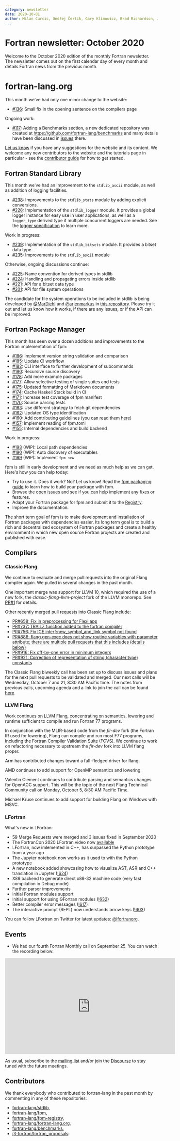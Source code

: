```yaml
---
category: newsletter
date: 2020-10-01
author: Milan Curcic, Ondřej Čertík, Gary Klimowicz, Brad Richardson, Jérémie Vandenplas, and Laurence Kedward
...
```


# Fortran newsletter: October 2020

Welcome to the October 2020 edition of the monthly Fortran newsletter.
The newsletter comes out on the first calendar day of every month
and details Fortran news from the previous month.

# fortran-lang.org

This month we've had only one minor change to the website:

- [#136](https://github.com/fortran-lang/fortran-lang.org/pull/136):
  Small fix in the opening sentence on the compilers page

Ongoing work:

- [#117](https://github.com/fortran-lang/fortran-lang.org/issues/117): Adding a
  Benchmarks section, a new dedicated repository was created at
  https://github.com/fortran-lang/benchmarks and many details have been
  discussed in [issues](https://github.com/fortran-lang/benchmarks/issues) there.

[Let us know](https://github.com/fortran-lang/fortran-lang.org/issues) if you have any suggestions for the website and its content.
We welcome any new contributors to the website and the tutorials page in particular - see the [contributor guide](https://github.com/fortran-lang/fortran-lang.org/blob/HEAD/CONTRIBUTING.md) for how to get started.

## Fortran Standard Library

This month we've had an improvement to the `stdlib_ascii` module,
as well as addition of logging facilities.

- [#238](https://github.com/fortran-lang/stdlib/pull/238): Improvements to the `stdlib_stats` module by adding explicit conversions.
- [#228](https://github.com/fortran-lang/stdlib/pull/228): Implementation of the `stdlib_logger` module.
  It provides a global logger instance for easy use in user applications, as well as a `logger_type` derived type
  if multiple concurrent loggers are needed.
  See the [logger specification](https://stdlib.fortran-lang.org/page/specs/stdlib_logger.html)
  to learn more.

Work in progress:

- [#239](https://github.com/fortran-lang/stdlib/pull/239): Implementation of the `stdlib_bitsets` module. It provides a bitset data type.
- [#235](https://github.com/fortran-lang/stdlib/pull/235): Improvements to the `stdlib_ascii` module

Otherwise, ongoing discussions continue:

- [#225](https://github.com/fortran-lang/stdlib/issues/225): Name convention for derived types in stdlib
- [#224](https://github.com/fortran-lang/stdlib/issues/224): Handling and propagating errors inside stdlib
- [#221](https://github.com/fortran-lang/stdlib/issues/221): API for a bitset data type
- [#201](https://github.com/fortran-lang/stdlib/issues/201): API for file system operations

The candidate for file system operations to be included in stdlib is being developed by
[@MarDiehl](https://github.com/MarDiehl) and [@arjenmarkus](https://github.com/arjenmarkus)
in [this repository](https://github.com/MarDiehl/stdlib_os).
Please try it out and let us know how it works, if there are any issues, or if the API can be improved.

## Fortran Package Manager

This month has seen over a dozen additions and improvements to the Fortran implementation of fpm:

- [#186](https://github.com/fortran-lang/fpm/issues/186): Implement version string validation and comparison
- [#185](https://github.com/fortran-lang/fpm/issues/185): Update CI workflow
- [#182](https://github.com/fortran-lang/fpm/issues/182): CLI interface to further development of subcommands
- [#180](https://github.com/fortran-lang/fpm/issues/180): Recursive source discovery
- [#178](https://github.com/fortran-lang/fpm/issues/178): Add more example packages
- [#177](https://github.com/fortran-lang/fpm/issues/177): Allow selective testing of single suites and tests
- [#175](https://github.com/fortran-lang/fpm/issues/175): Updated formatting of Markdown documents
- [#174](https://github.com/fortran-lang/fpm/issues/174): Cache Haskell Stack build in CI
- [#171](https://github.com/fortran-lang/fpm/issues/171): Increase test coverage of fpm manifest
- [#170](https://github.com/fortran-lang/fpm/issues/170): Source parsing tests
- [#163](https://github.com/fortran-lang/fpm/issues/163): Use different strategy to fetch git dependencies
- [#162](https://github.com/fortran-lang/fpm/issues/162): Updated OS type identification
- [#160](https://github.com/fortran-lang/fpm/issues/160): Add contributing guidelines
  (you can read them [here](https://github.com/fortran-lang/fpm/CONTRIBUTING.md))
- [#157](https://github.com/fortran-lang/fpm/issues/157): Implement reading of fpm.toml
- [#155](https://github.com/fortran-lang/fpm/issues/155): Internal dependencies and build backend

Work in progress:

- [#193](https://github.com/fortran-lang/fpm/issues/193) (WIP): Local path dependencies
- [#190](https://github.com/fortran-lang/fpm/issues/190) (WIP): Auto discovery of executables
- [#189](https://github.com/fortran-lang/fpm/issues/189) (WIP): Implement `fpm new`

fpm is still in early development and we need as much help as we can get.
Here's how you can help today:

- Try to use it. Does it work? No? Let us know! Read the [fpm packaging guide](https://github.com/fortran-lang/fpm/blob/HEAD/PACKAGING.md) to learn how to build your package with fpm.
- Browse the [open issues](https://github.com/fortran-lang/fpm/issues) and see if you can help implement any fixes or features.
- Adapt your Fortran package for fpm and submit it to the [Registry](https://github.com/fortran-lang/fpm-registry).
- Improve the documentation.

The short term goal of fpm is to make development and installation of Fortran packages with dependencies easier.
Its long term goal is to build a rich and decentralized ecosystem of Fortran packages and create a healthy
environment in which new open source Fortran projects are created and published with ease.

## Compilers

### Classic Flang

We continue to evaluate and merge pull requests into the original Flang
compiler again. We pulled in several changes in the past month.

One important merge was support for LLVM 10,
which required the use of a new fork, the _classic-flang-llvm-project_
fork of the LLVM monorepo. See
[PR#1](https://github.com/flang-compiler/classic-flang-llvm-project/pull/1)
for details.

Other recently merged pull requests into Classic Flang include:

- [PR#658: Fix in preprocessing for Flexi app](https://github.com/flang-compiler/flang/pull/658)
- [PR#737: TRAILZ function added to the fortran compiler](https://github.com/flang-compiler/flang/pull/737)
- [PR#756: Fix ICE interf:new_symbol_and_link symbol not found](https://github.com/flang-compiler/flang/pull/756)
- [PR#888: flang gen-exec does not show routine variables with parameter attribute; there are multiple pull requests that this includes (details below)](https://github.com/flang-compiler/flang/pull/888)
- [PR#916: Fix off-by-one error in minimum integers](https://github.com/flang-compiler/flang/pull/916)
- [PR#921: Correction of representation of string (character type) constants](https://github.com/flang-compiler/flang/pull/921)

The Classic Flang biweekly call has been set up to discuss issues and plans
for the next pull requests to be validated and merged. Our next calls will be
Wednesday, October 7 and 21, 8:30 AM Pacific time. The notes from previous
calls, upcoming agenda and a link to join the call can be found
[here](https://docs.google.com/document/d/1-OuiKx4d7O6eLEJDBDKSRnSiUO2rgRR-c2Ga4AkrzOI).

### LLVM Flang

Work continues on LLVM Flang, concentrating on semantics, lowering and runtime
sufficient to compile and run Fortran 77 programs.

In conjunction with the MLIR-based code from the _fir-dev_ fork (the Fortran
IR used for lowering), Flang can compile and run most F77 programs,
including the Fortran Compiler Validation Suite (FCVS).
We continue to work on refactoring necessary to upstream the _fir-dev_ fork into LLVM
flang proper.

Arm has contributed changes toward a full-fledged driver for flang.

AMD continues to add support for OpenMP semantics and lowering.

Valentin Clement continues to contribute parsing and semantics changes for
OpenACC support. This will be the topic of the next Flang Technical Community call
on Monday, October 5, 8:30 AM Pacific Time.

Michael Kruse continues to add support for building Flang on Windows with MSVC.

### LFortran

What's new in LFortran:

- 59 Merge Requests were merged and 3 issues fixed in September 2020
- The FortranCon 2020 LFortran video now [available](https://www.youtube.com/watch?v=tW9tUxVMnzc)
- LFortran, now imlemented in C++, has surpassed the Python prototype from a
  year ago
- The Jupyter notebook now works as it used to with the Python prototype
- A new notebook added showcasing how to visualize AST, ASR and C++ translation
  in Jupyter ([!624](https://gitlab.com/lfortran/lfortran/-/merge_requests/624))
- X86 backend to generate direct x86-32 machine code (very fast compilation in
  Debug mode)
- Further parser improvements
- Initial Fortran modules support
- Initial support for using GFortran modules
  ([!632](https://gitlab.com/lfortran/lfortran/-/merge_requests/632))
- Better compiler error messages
  ([!617](https://gitlab.com/lfortran/lfortran/-/merge_requests/617))
- The interactive prompt (REPL) now understands arrow keys
  ([!603](https://gitlab.com/lfortran/lfortran/-/merge_requests/603))

You can follow LFortran on Twitter for latest updates: [@lfortranorg](https://twitter.com/lfortranorg).

## Events

- We had our fourth Fortran Monthly call on September 25.
  You can watch the recording below:

<iframe width="560" height="315" src="https://www.youtube-nocookie.com/embed/Ei6CAZblOro" frameborder="0" allow="accelerometer; autoplay; encrypted-media; gyroscope; picture-in-picture" allowfullscreen></iframe>

As usual, subscribe to the [mailing list](https://groups.io/g/fortran-lang) and/or
join the [Discourse](https://fortran-lang.discourse.group) to stay tuned with the future meetings.

## Contributors

We thank everybody who contributed to fortran-lang in the past month by
commenting in any of these repositories:

- [fortran-lang/stdlib](https://github.com/fortran-lang/stdlib),
- [fortran-lang/fpm](https://github.com/fortran-lang/fpm),
- [fortran-lang/fpm-registry](https://github.com/fortran-lang/fpm-registry),
- [fortran-lang/fortran-lang.org](https://github.com/fortran-lang/fortran-lang.org),
- [fortran-lang/benchmarks](https://github.com/fortran-lang/benchmarks),
- [j3-fortran/fortran_proposals](https://github.com/j3-fortran/fortran_proposals):

<div id="gh-contributors" data-startdate="September 01 2020" data-enddate="September 30 2020" height="500px"></div>
